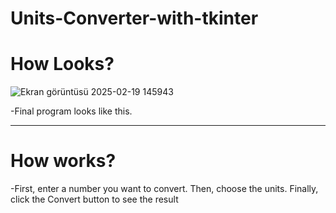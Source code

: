 # Units-Converter-with-tkinter

<h1>How Looks?</h1>

![Ekran görüntüsü 2025-02-19 145943](https://github.com/user-attachments/assets/ce5f0080-66cc-45a0-b8f8-14b5dc7b68ee)

-Final program looks like this.
<hr/>

<h1>How works?</h1>
-First, enter a number you want to convert. Then, choose the units. Finally, click the Convert button to see the result
